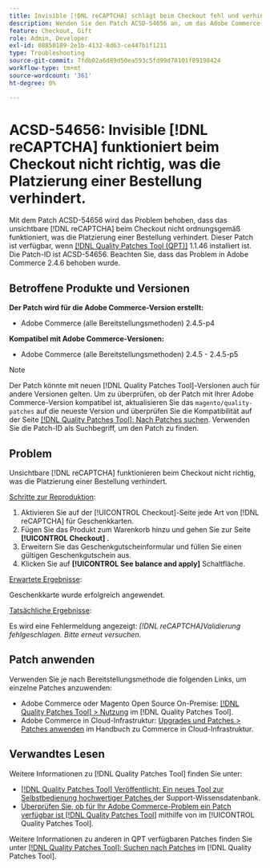 ```yaml
---
title: Invisible [!DNL reCAPTCHA] schlägt beim Checkout fehl und verhindert die Auftragserteilung
description: Wenden Sie den Patch ACSD-54656 an, um das Adobe Commerce-Problem zu beheben, bei  [!DNL reCAPTCHA]  das unsichtbare Element beim Checkout nicht ordnungsgemäß funktioniert, was die Platzierung einer Bestellung verhindert.
feature: Checkout, Gift
role: Admin, Developer
exl-id: 08850189-2e1b-4132-8d63-ce447b1f1211
type: Troubleshooting
source-git-commit: 7fdb02a6d89d50ea593c5fd99d78101f89198424
workflow-type: tm+mt
source-wordcount: '361'
ht-degree: 0%

---
```


# ACSD-54656: Invisible [!DNL reCAPTCHA] funktioniert beim Checkout nicht richtig, was die Platzierung einer Bestellung verhindert.

Mit dem Patch ACSD-54656 wird das Problem behoben, dass das unsichtbare [!DNL reCAPTCHA] beim Checkout nicht ordnungsgemäß funktioniert, was die Platzierung einer Bestellung verhindert. Dieser Patch ist verfügbar, wenn [[!DNL Quality Patches Tool (QPT)]](https://experienceleague.adobe.com/de/docs/commerce-operations/tools/quality-patches-tool/quality-patches-tool-to-self-serve-quality-patches) 1.1.46 installiert ist. Die Patch-ID ist ACSD-54656. Beachten Sie, dass das Problem in Adobe Commerce 2.4.6 behoben wurde.

## Betroffene Produkte und Versionen

**Der Patch wird für die Adobe Commerce-Version erstellt:**

* Adobe Commerce (alle Bereitstellungsmethoden) 2.4.5-p4

**Kompatibel mit Adobe Commerce-Versionen:**

* Adobe Commerce (alle Bereitstellungsmethoden) 2.4.5 - 2.4.5-p5

>[!NOTE]
>
>Der Patch könnte mit neuen [!DNL Quality Patches Tool]-Versionen auch für andere Versionen gelten. Um zu überprüfen, ob der Patch mit Ihrer Adobe Commerce-Version kompatibel ist, aktualisieren Sie das `magento/quality-patches` auf die neueste Version und überprüfen Sie die Kompatibilität auf der Seite [[!DNL Quality Patches Tool]: Nach Patches suchen](https://experienceleague.adobe.com/tools/commerce-quality-patches/index.html?lang=de). Verwenden Sie die Patch-ID als Suchbegriff, um den Patch zu finden.

## Problem

Unsichtbare [!DNL reCAPTCHA] funktionieren beim Checkout nicht richtig, was die Platzierung einer Bestellung verhindert.

<u>Schritte zur Reproduktion</u>:

1. Aktivieren Sie auf der [!UICONTROL Checkout]-Seite jede Art von [!DNL reCAPTCHA] für Geschenkkarten.
1. Fügen Sie das Produkt zum Warenkorb hinzu und gehen Sie zur Seite **[!UICONTROL Checkout]** .
1. Erweitern Sie das Geschenkgutscheinformular und füllen Sie einen gültigen Geschenkgutschein aus.
1. Klicken Sie auf **[!UICONTROL See balance and apply]** Schaltfläche.

<u>Erwartete Ergebnisse</u>:

Geschenkkarte wurde erfolgreich angewendet.

<u>Tatsächliche Ergebnisse</u>:

Es wird eine Fehlermeldung angezeigt: *[!DNL reCAPTCHA]Validierung fehlgeschlagen. Bitte erneut versuchen*.

## Patch anwenden

Verwenden Sie je nach Bereitstellungsmethode die folgenden Links, um einzelne Patches anzuwenden:

* Adobe Commerce oder Magento Open Source On-Premise: [[!DNL Quality Patches Tool] > Nutzung](/help/tools/quality-patches-tool/usage.md) im [!DNL Quality Patches Tool].
* Adobe Commerce in Cloud-Infrastruktur: [Upgrades und Patches > Patches anwenden](https://experienceleague.adobe.com/docs/commerce-cloud-service/user-guide/develop/upgrade/apply-patches.html?lang=de) im Handbuch zu Commerce in Cloud-Infrastruktur.

## Verwandtes Lesen

Weitere Informationen zu [!DNL Quality Patches Tool] finden Sie unter:

* [[!DNL Quality Patches Tool] Veröffentlicht: Ein neues Tool zur Selbstbedienung hochwertiger Patches ](https://experienceleague.adobe.com/de/docs/commerce-operations/tools/quality-patches-tool/quality-patches-tool-to-self-serve-quality-patches) der Support-Wissensdatenbank.
* [Überprüfen Sie, ob für Ihr Adobe Commerce-Problem ein Patch verfügbar ist [!DNL Quality Patches Tool]](/help/tools/quality-patches-tool/patches-available-in-qpt/check-patch-for-magento-issue-with-magento-quality-patches.md) mithilfe von im [!UICONTROL Quality Patches Tool].


Weitere Informationen zu anderen in QPT verfügbaren Patches finden Sie unter [[!DNL Quality Patches Tool]: Suchen nach Patches](https://experienceleague.adobe.com/tools/commerce-quality-patches/index.html?lang=de) im [!DNL Quality Patches Tool].
